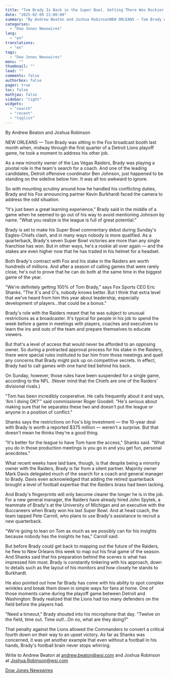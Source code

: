 ```yaml
---
title: "Tom Brady Is Back in the Super Bowl. Getting There Was Rockier Than Usual. — WSJ"
date: "2025-02-09 21:00:00"
summary: "By Andrew Beaton and Joshua RobinsonNEW ORLEANS — Tom Brady was sitting in the Fox broadcast booth last month when, midway through the first quarter of a Detroit Lions playoff game, he took a moment to address his other job.As a new minority owner of the Las Vegas Raiders, Brady..."
categories:
  - "Dow Jones Newswires"
lang:
  - "en"
translations:
  - "en"
tags:
  - "Dow Jones Newswires"
menu: ""
thumbnail: ""
lead: ""
comments: false
authorbox: false
pager: true
toc: false
mathjax: false
sidebar: "right"
widgets:
  - "search"
  - "recent"
  - "taglist"
---
```


By Andrew Beaton and Joshua Robinson

NEW ORLEANS — Tom Brady was sitting in the Fox broadcast booth last month when, midway through the first quarter of a Detroit Lions playoff game, he took a moment to address his other job.

As a new minority owner of the Las Vegas Raiders, Brady was playing a pivotal role in the team's search for a coach. And one of the leading candidates, Detroit offensive coordinator Ben Johnson, just happened to be standing on the sideline below him. It was all too awkward to ignore.

So with mounting scrutiny around how he handled his conflicting duties, Brady and his Fox announcing partner Kevin Burkhardt faced the camera to address the odd situation.

"It's just been a great learning experience," Brady said in the middle of a game when he seemed to go out of his way to avoid mentioning Johnson by name. "What you realize is the league is full of great potential."

Brady is set to make his Super Bowl commentary debut during Sunday's Eagles-Chiefs clash, and in many ways nobody is more qualified. As a quarterback, Brady's seven Super Bowl victories are more than any single franchise has won. But in other ways, he's a rookie all over again — and the stakes are even higher now that he has traded in his helmet for a headset.

Both Brady's contract with Fox and his stake in the Raiders are worth hundreds of millions. And after a season of calling games that were rarely close, he's out to prove that he can do both at the same time in the biggest game of the year.

"We're definitely getting 100% of Tom Brady," says Fox Sports CEO Eric Shanks. "The X's and O's, nobody knows better. But I think that extra level that we've heard from him this year about leadership, especially development of players...that could be a bonus."

Brady's role with the Raiders meant that he was subject to unusual restrictions as a broadcaster. It's typical for people in his job to spend the week before a game in meetings with players, coaches and executives to learn the ins and outs of the team and prepare themselves to educate viewers.

But that's a level of access that would never be afforded to an opposing owner. So during a protracted approval process for his stake in the Raiders, there were special rules instituted to bar him from those meetings and quell any concerns that Brady might pick up on competitive secrets. In effect, Brady had to call games with one hand tied behind his back.

On Sunday, however, those rules have been suspended for a single game, according to the NFL. (Never mind that the Chiefs are one of the Raiders' divisional rivals.)

"Tom has been incredibly cooperative. He calls frequently about it and says, 'Am I doing OK?'" said commissioner Roger Goodell. "He's serious about making sure that he separates these two and doesn't put the league or anyone in a position of conflict."

Shanks says the restrictions on Fox's big investment — the 10-year deal with Brady is worth a reported $375 million — weren't a surprise. But that doesn't mean he thinks they're a good thing.

"It's better for the league to have Tom have the access," Shanks said. "What you do in those production meetings is you go in and you get fun, personal anecdotes."

What recent weeks have laid bare, though, is that despite being a minority owner with the Raiders, Brady is far from a silent partner. Majority owner Mark Davis delegated much of the search for a coach and general manager to Brady. Davis even acknowledged that adding the retired quarterback brought a level of football expertise that the Raiders brass had been lacking.

And Brady's fingerprints will only become clearer the longer he is in the job. For a new general manager, the Raiders have already hired John Spytek, a teammate of Brady's at the University of Michigan and an executive with the Buccaneers when Brady won his last Super Bowl. And at head coach, the team tapped Pete Carroll, who plans to use Brady's assistance to recruit a new quarterback.

"We're going to lean on Tom as much as we possibly can for his insights because nobody has the insights he has," Carroll said.

But before Brady could get back to mapping out the future of the Raiders, he flew to New Orleans this week to map out his final game of the season. And Shanks said that his preparation behind the scenes is what has impressed him most. Brady is constantly tinkering with his approach, down to details such as the layout of his monitors and how closely he stands to Burkhardt.

He also pointed out how far Brady has come with his ability to spot complex wrinkles and break them down in simple ways for fans at home. One of those moments came during the playoff game between Detroit and Washington: Brady realized that the Lions had too many defenders on the field before the players had.

"Need a timeout," Brady shouted into his microphone that day. "Twelve on the field, time out. Time out!...On no, what are they doing?"

That penalty against the Lions allowed the Commanders to convert a critical fourth down on their way to an upset victory. As far as Shanks was concerned, it was yet another example that even without a football in his hands, Brady's football brain never stops whirring.

Write to Andrew Beaton at andrew.beaton@wsj.com and Joshua Robinson at Joshua.Robinson@wsj.com

[Dow Jones Newswires](https://www.tradingview.com/news/DJN_DN20250209000331:0/)
